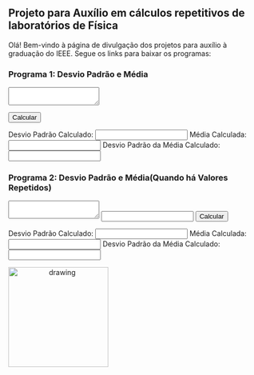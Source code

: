 ## Projeto para Auxílio em cálculos repetitivos de laboratórios de Física

Olá! Bem-vindo à página de divulgação dos projetos para auxílio à graduação do IEEE. Segue os links para baixar os programas:


### Programa 1: Desvio Padrão e Média<!--(https://github.com/rafaelsiqueira100/ProjetoLabFisica/raw/gh-pages/desvio_padrao.zip)-->
<textarea id="input"></textarea>
<button onclick="main();">Calcular</button>

Desvio Padrão Calculado: <input type="text" id="desvio_padrao" readonly>
Média Calculada: <input type="text" id="media" readonly>
Desvio Padrão da Média Calculado: <input type="text" id="desvio_padrao_media" readonly>

### Programa 2: Desvio Padrão e Média(Quando há Valores Repetidos)<!--(https://github.com/rafaelsiqueira100/ProjetoLabFisica/raw/gh-pages/desvio_padrao_repetidos.zip)-->
<textarea id="valores"></textarea>
<input type="number" id="n">
<button onclick="main2();">Calcular</button>

Desvio Padrão Calculado: <input type="text" id="desvio_padrao" readonly>
Média Calculada: <input type="text" id="media" readonly>
Desvio Padrão da Média Calculado:<input type="text" id="desvio_padrao_media" readonly>


<!--[Logo](https://user-images.githubusercontent.com/20904543/178299055-027d25c3-5855-4793-b3d0-8dd10b66976a.png)-->
<img src="https://user-images.githubusercontent.com/20904543/178299055-027d25c3-5855-4793-b3d0-8dd10b66976a.png" alt="drawing" width="200" style="text-align: center"/>
<script
>
  
  
  
    function main() {
  let desvio_padrao, i, media, somatoria, somatoria_dp, valor, valores, valores_string; 
  somatoria = 0;
  valores = [];
  input = document.getElementById("input");
  valores_string = input.split(' ');

  for (i=0; i<valores_string.length; i= i+1) {
    valor_string = valores_string[i];
    valor = Number.parseFloat(valor_string);
    somatoria += valor;
    valores[i] = valor;
  }

  media = somatoria / i;
  somatoria_dp = 0;

  for (i=0; i<valores.length; i=i+1) {
    valor = valores[i];
    somatoria_dp += Math.pow(valor - media, 2);
  }

  desvio_padrao = Math.sqrt(somatoria_dp / i);
  document.getElementById("desvio_padrao") = desvio_padrao;
  document.getElementById("media") = media;
  document.getElementById("desvio_padrao_media") = desvio_padrao/(Math.sqrt(i));
}
    
  function main2(){
      let desvio_padrao, i, media, n, qtd_tentativas, somatoria, somatoria_dp, valor, valores;
  n = document.getElementById("n");
  i = 0;
  somatoria = 0;
  valores_string = document.getElementById("valores");
  valores = valores_string.split("/\r?\n/");
  let k = 0;
  while (i < n) {
    campos = valores[k].split(' ');
    qtd_tentativas = Number.parseInt(campos[0]);
    valor = Number.parseFloat(campos[1]);
    somatoria += valor * qtd_tentativas;

    for (let j=0; j<qtd_tentativas; j++) {
      valores[valores.length] = valor;
    }

    i += qtd_tentativas;
    k += 1;
  }

  media = somatoria / n;
  somatoria_dp = 0;

  for (let k=0; k<valores.length; k++) {
    valor = valores[k];
    somatoria_dp += Math.pow(valor - media, 2);
  }

  desvio_padrao = Math.sqrt(somatoria_dp / n);
  document.getElementById("desvio_padrao").text = desvio_padrao.toString();
  document.getElementById("media").text = media.toString();
  document.getElementById("desvio_padrao_media") = desvio_padrao/(Math.sqrt(n));


  }
 
</script>

